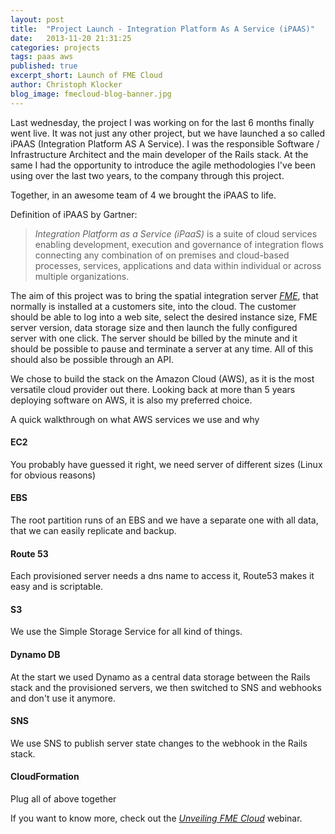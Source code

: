 ```yaml
---
layout: post
title:  "Project Launch - Integration Platform As A Service (iPAAS)"
date:   2013-11-20 21:31:25
categories: projects
tags: paas aws
published: true
excerpt_short: Launch of FME Cloud
author: Christoph Klocker
blog_image: fmecloud-blog-banner.jpg
---
```


Last wednesday, the project I was working on for the last 6 months finally went live. It was not
just any other project, but we have launched a so called iPAAS (Integration Platform AS A Service). I was the responsible Software / Infrastructure
Architect and the main developer of the Rails stack. At the same I had the opportunity to introduce the agile methodologies I've been using over the last two years,
to the company through this project.

Together, in an awesome team of 4 we brought the iPAAS to life.

Definition of iPAAS by Gartner:
> *Integration Platform as a Service (iPaaS)* is a suite of cloud services enabling development, execution and governance of
> integration flows connecting any combination of on premises and cloud-based processes, services, applications and data within
> individual or across multiple organizations.

The aim of this project was to bring the spatial integration server *<a href="http://www.safe.com/fme" target="_blank">FME</a>*,
that normally is installed at a customers site, into the cloud. The customer
should be able to log into a web site, select the desired instance size, FME server version, data storage size and then launch the
fully configured server with one click. The server should be billed by the minute and it should be possible to pause and
terminate a server at any time. All of this should also be possible through an API.

We chose to build the stack on the Amazon Cloud (AWS), as it is the most versatile cloud provider out there. Looking back
at more than 5 years deploying software on AWS, it is also my preferred choice.

A quick walkthrough on what AWS services we use and why

#### EC2
You probably have guessed it right, we need server of different sizes (Linux for obvious reasons)

#### EBS
The root partition runs of an EBS and we have a separate one with all data, that we can easily
replicate and backup.

#### Route 53
Each provisioned server needs a dns name to access it, Route53 makes it easy and is scriptable.

#### S3
We use the Simple Storage Service for all kind of things.

#### Dynamo DB
At the start we used Dynamo as a central data storage between the Rails stack and the provisioned
servers, we then switched to SNS and webhooks and don't use it anymore.

#### SNS
We use SNS to publish server state changes to the webhook in the Rails stack.

#### CloudFormation
Plug all of above together

If you want to know more, check out the *<a href="http://www.youtube.com/watch?v=h631J_gDcTs" target="_blank">Unveiling FME Cloud</a>* webinar.
